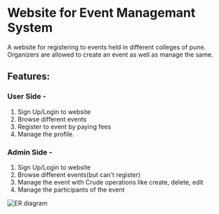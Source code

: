# Website for Event Managemant System

A website for registering to events held in different colleges of pune.
Organizers are allowed to create an event as well as manage the same.

## Features:
  ### User Side - 
  1. Sign Up/Login to website
  2. Browse different events
  3. Register to event by paying fees
  4. Manage the profile.
  ### Admin Side - 
  1. Sign Up/Login to website
  2. Browse different events(but can't register)
  3. Manage the event with Crude operations like create, delete, edit
  4. Manage the participants of the event
  
  ![ER diagram](https://github.com/dilipp02/Events-Website/blob/master/images/erDiagram.png)
